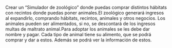 Crear un “Simulador de zoológico” donde puedas comprar distintos hábitats con recintos donde puedas poner animales.El zoológico generará ingresos al expandirlo, comprando hábitats, recintos, animales y otros negocios.
Los animales pueden ser alimentados, si no, se descontará de los ingresos multas de maltrato animal.Para adoptar los animales se les debe dar nombre y pagar.
 Cada tipo de animal tiene su alimento, que se podrá comprar y dar a estos. Además se podrá ver la información de estos.